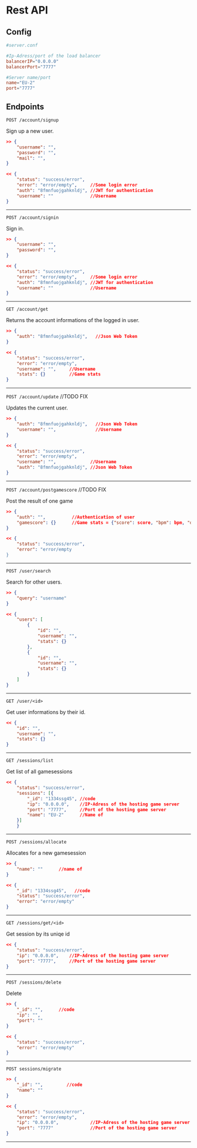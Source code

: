 # Rest API

## Config

```conf
#server.conf

#Ip-Adress/port of the load balancer
balancerIP="0.0.0.0"
balancerPort="7777"

#Server name/port
name="EU-2"
port="7777"
```

## Endpoints

`POST /account/signup`

Sign up a new user.

```json
>> {
    "username": "",
    "password": "",
    "mail": "",
}
```

```json
<< {
    "status": "success/error",
    "error": "error/empty",     //Some login error
    "auth": "8fmnfuojgahknldj", //JWT for authentication
    "username": ""              //Username
}
```

---

`POST /account/signin`

Sign in.

```json
>> {
    "username": "",
    "password": "",
}
```

```json
<< {
    "status": "success/error",
    "error": "error/empty",     //Some login error
    "auth": "8fmnfuojgahknldj", //JWT for authentication
    "username": ""              //Username
}
```

---

`GET /account/get`

Returns the account informations of the logged in user.

```json
>> {
    "auth": "8fmnfuojgahknldj",   //Json Web Token
}
```

```json
<< {
    "status": "success/error",
    "error": "error/empty",
    "username": "",     //Username
    "stats": {}         //Game stats
}
```

---

`POST /account/update`  //TODO FIX

Updates the current user. 

```json
>> {
    "auth": "8fmnfuojgahknldj",   //Json Web Token
    "username": "",               //Username
}
```

```json
<< {
    "status": "success/error",
    "error": "error/empty",
    "username": "",             //Username
    "auth": "8fmnfuojgahknldj", //Json Web Token
}
```

---

`POST /account/postgamescore` //TODO FIX

Post the result of one game 

```json
>> {
    "auth": "",          //Authentication of user
    "gamescore": {}      //Game stats = {"score": score, "bpm": bpm, "date": date}
}
```

```json
<< {
    "status": "success/error",
    "error": "error/empty
}
```

---

`POST /user/search`

Search for other users.

```json
>> {
    "query": "username" 
}
```

```json
<< {
    "users": [
        {
            "id": "",
            "username": "",
            "stats": {}
        },
        {
            "id": "",
            "username": "",
            "stats": {}
        }
    ]
}
```

---

`GET /user/<id>`

Get user informations by their id.

```json
<< {
    "id": "",
    "username": "",
    "stats": {}
}
```

***

``GET /sessions/list``

Get list of all gamesessions

```json
<< {
    "status": "success/error",
    "sessions": [{
        "_id": "1334ssg45", //code
        "ip": "0.0.0.0",    //IP-Adress of the hosting game server
        "port": "7777",     //Port of the hosting game server
        "name": "EU-2"      //Name of
    }]
    }
```

***

``POST /sessions/allocate``

Allocates for a new gamesession

```json
>> {
    "name": ""      //name of
}
```

```json
<< {
    "_id": "1334ssg45",   //code
    "status": "success/error",
    "error": "error/empty"
}
```

***

``GET /sessions/get/<id>``

Get session by its uniqe id

```json
<< {
    "status": "success/error",
    "ip": "0.0.0.0",    //IP-Adress of the hosting game server
    "port": "7777",     //Port of the hosting game server
}
```

***

``POST /sessions/delete``

Delete 

```json
>> {
    "_id": "",      //code
    "ip": "",  
    "port": ""   
}
```

```json
<< {
    "status": "success/error",
    "error": "error/empty"
}
```

***

``POST sessions/migrate``

```json
>> {
    "_id": "",         //code
    "name": ""   
}
```

```json
<< {
    "status": "success/error",
    "error": "error/empty",
    "ip": "0.0.0.0",            //IP-Adress of the hosting game server
    "port": "7777"              //Port of the hosting game server
}
```

***
